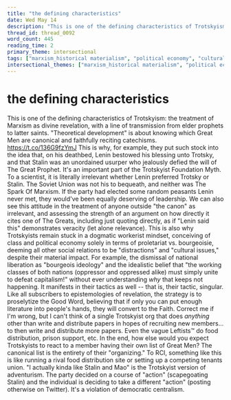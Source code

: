 ```yaml
---
title: "the defining characteristics"
date: Wed May 14
description: "This is one of the defining characteristics of Trotskyism: the treatment of Marxism as divine revelation, with a line of transmission from elder prophets to..."
thread_id: thread_0092
word_count: 445
reading_time: 2
primary_theme: intersectional
tags: ["marxism_historical materialism", "political economy", "cultural criticism", "organizational theory"]
intersectional_themes: ["marxism_historical materialism", "political economy", "cultural criticism", "organizational theory"]
---
```


# the defining characteristics

This is one of the defining characteristics of Trotskyism: the treatment of Marxism as divine revelation, with a line of transmission from elder prophets to latter saints. "Theoretical development" is about knowing which Great Men are canonical and faithfully reciting catechisms. https://t.co/136G9fzYmJ This is why, for example, they put such stock into the idea that, on his deathbed, Lenin bestowed his blessing unto Trotsky, and that Stalin was an unordained usurper who jealously defied the will of The Great Prophet. It's an important part of the Trotskyist Foundation Myth. To a scientist, it is literally irrelevant whether Lenin preferred Trotsky or Stalin. The Soviet Union was not his to bequeath, and neither was The Spark Of Marxism. If the party had elected some random peasants Lenin never met, they would've been equally deserving of leadership. We can also see this attitude in the treatment of anyone outside "the canon" as irrelevant, and assessing the strength of an argument on how directly it cites one of The Greats, including just quoting directly, as if "Lenin said this" demonstrates veracity (let alone relevance). This is also why Trotskyists remain stuck in a dogmatic workerist mindset, conceiving of class and political economy solely in terms of proletariat vs. bourgeoisie, deeming all other social relations to be "distractions" and "cultural issues," despite their material impact. For example, the dismissal of national liberation as "bourgeois ideology" and the idealistic belief that "the working classes of both nations (oppressor and oppressed alike) must simply unite to defeat capitalism!" without ever understanding *why* that keeps not happening. It manifests in their tactics as well -- that is, their tactic, singular. Like all subscribers to epistemologies of revelation, the strategy is to proselytize the Good Word, believing that if only you can put enough literature into people's hands, they will convert to the Faith. Correct me if I'm wrong, but I can't think of a single Trotskyist org that does *anything* other than write and distribute papers in hopes of recruiting new members... to then write and distribute more papers. Even the vague Leftists™️ do food distribution, prison support, etc. In the end, how else would you expect Trotskyists to react to a member having their own list of Great Men? The canonical list is the entirety of their "organizing." To RCI, something like this is like running a rival food distribution site or setting up a competing tenants union. "I actually kinda like Stalin and Mao" is the Trotskyist version of adventurism. The party decided on a course of "action" (scapegoating Stalin) and the individual is deciding to take a different "action" (posting otherwise on Twitter). It's a violation of democratic centralism.